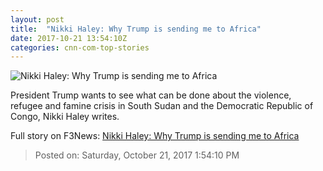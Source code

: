 ```yaml
---
layout: post
title:  "Nikki Haley: Why Trump is sending me to Africa"
date: 2017-10-21 13:54:10Z
categories: cnn-com-top-stories
---
```


![Nikki Haley: Why Trump is sending me to Africa](http://cdn.cnn.com/cnnnext/dam/assets/171012154202-nuba-mountains-girl-super-tease.jpg)

President Trump wants to see what can be done about the violence, refugee and famine crisis in South Sudan and the Democratic Republic of Congo, Nikki Haley writes.


Full story on F3News: [Nikki Haley: Why Trump is sending me to Africa](http://www.f3nws.com/n/nftKqF)

> Posted on: Saturday, October 21, 2017 1:54:10 PM
